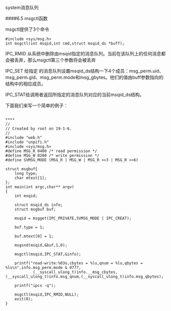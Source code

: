 system消息队列

####6.5 msgctl函数

msgctl提供了3个命令

```
#include <sys/msg.h>
int msgctl(int msqid,int cmd,struct msqid_ds *buff);
```

IPC_RMID 从系统中删除由msqid指定的消息队列。当前在该队列上的任何消息都会被丢弃，那么msgctl第三个参数将会被丢弃

IPC_SET 给指定 的消息队列设置msqid_ds结构一下4个成员：msg_perm.uid、msg_perm.gid、msg_perm.mode和msg_gbytes。他们的值由buff参数指向的结构中的相应成员。

IPC_STAT给调用者返回所指定的消息队列对应的当前msqid_ds结构。

下面我们来写一个简单的例子：

```

****
//
// Created by root on 19-1-6.
//
#include "web.h"
#include "unpifi.h"
#include <sys/msg.h>
#define MSG_R 0400 /* read permission */
#define MSG_W 0200 /* write permission */
#define SVMSG_MODE (MSG_R | MSG_W | MSG_R >>3 | MSG_R >>6)

struct msgbuf{
    long type;
    char mtext[1];
};
int main(int argc,char** argv)
{
    int msqid;

    struct msqid_ds info;
    struct msgbuf buf;

    msqid = msgget(IPC_PRIVATE,SVMSG_MODE | IPC_CREAT);

    buf.type = 1;

    buf.mtext[0] = 1;

    msgsnd(msqid,&buf,1,0);

    msgctl(msqid,IPC_STAT,&info);

    printf("read-write:%03o,cbytes = %lu,qnum = %lu,qbytes = %lu\n",info.msg_perm.mode & 0777,
            (__syscall_ulong_t)info.__msg_cbytes,(__syscall_ulong_t)info.msg_qnum,(__syscall_ulong_t)info.msg_qbytes);

    printf("ipcs -q");

    msgctl(msqid,IPC_RMID,NULL);
    exit(0);
}

```
